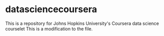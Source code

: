# datasciencecoursera
This is a repository for Johns Hopkins University's Coursera data science courselet
This is a modification to the file.
